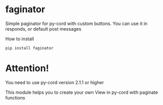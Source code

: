 # faginator
Simple paginator for py-cord with custom buttons. You can use it in responds, or default post messages


How to install 

```
pip install faginator
```

# Attention!
You need to use py-cord version 2.1.1 or higher

This module helps you to create your own View in py-cord with paginate functions
